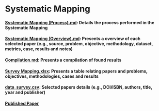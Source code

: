# Systematic Mapping

#### **[Systematic Mapping (Process).md](https://github.com/andrelbd1/research-edm-la/blob/master/Systematic%20Mapping%20(Process).md)**: Details the process performed in the Systematic Mapping

#### **[Systematic Mapping (Overview).md](https://github.com/andrelbd1/research-edm-la/blob/master/Systematic%20Mapping%20(Overview).md)**: Presents a overview of each selected paper (e.g., source, problem, objective, methodology, dataset, metrics, case, results and notes)

#### **[Compilation.md](https://github.com/andrelbd1/research-edm-la/blob/master/Compilation.md)**: Presents a compilation of found results

#### **[Survey Mapping.xlsx](https://github.com/andrelbd1/research-edm-la/blob/master/Survey%20Mapping.xlsx?raw=true)**: Presents a table relating papers and problems, objectives, methodologies, cases and results

#### **[data_survey.csv](https://github.com/andrelbd1/research-edm-la/blob/master/data_survey.csv)**: Selected papers details (e.g., DOI/ISBN, authors, title, year and publisher)

#### **[Published Paper](https://ieeexplore.ieee.org/document/9028398)**
